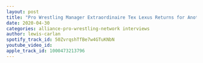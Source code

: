 ```yaml
---
layout: post
title: "Pro Wrestling Manager Extraordinaire Tex Lexus Returns for Another Interview!"
date: 2020-04-30
categories: alliance-pro-wrestling-network interviews
author: lewis-carlan
spotify_track_id: 50ZvrqshTfBe7w4GTuKNbN
youtube_video_id: 
apple_track_id: 1000473213796
---
```

